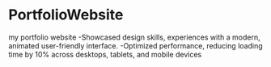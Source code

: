 # PortfolioWebsite
my portfolio website
-Showcased design skills, experiences with a modern, animated user-friendly interface.
-Optimized performance, reducing loading time by 10% across desktops, tablets, and mobile devices
